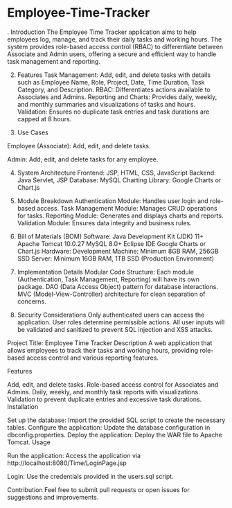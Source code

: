 # Employee-Time-Tracker

. Introduction
The Employee Time Tracker application aims to help employees log, manage, and track their daily tasks and working hours. The system provides role-based access control (RBAC) to differentiate between Associate and Admin users, offering a secure and efficient way to handle task management and reporting.

2. Features
Task Management: Add, edit, and delete tasks with details such as Employee Name, Role, Project, Date, Time Duration, Task Category, and Description.
RBAC: Differentiates actions available to Associates and Admins.
Reporting and Charts: Provides daily, weekly, and monthly summaries and visualizations of tasks and hours.
Validation: Ensures no duplicate task entries and task durations are capped at 8 hours.

3. Use Cases

Employee (Associate):
Add, edit, and delete tasks.

Admin:
Add, edit, and delete tasks for any employee.

4. System Architecture
Frontend: JSP, HTML, CSS, JavaScript
Backend: Java Servlet, JSP
Database: MySQL
Charting Library: Google Charts or Chart.js

5. Module Breakdown
Authentication Module: Handles user login and role-based access.
Task Management Module: Manages CRUD operations for tasks.
Reporting Module: Generates and displays charts and reports.
Validation Module: Ensures data integrity and business rules.

6. Bill of Materials (BOM)
Software:
Java Development Kit (JDK) 11+
Apache Tomcat 10.0.27
MySQL 8.0+
Eclipse IDE
Google Charts or Chart.js
Hardware:
Development Machine: Minimum 8GB RAM, 256GB SSD
Server: Minimum 16GB RAM, 1TB SSD (Production Environment)

7. Implementation Details
Modular Code Structure:
Each module (Authentication, Task Management, Reporting) will have its own package.
DAO (Data Access Object) pattern for database interactions.
MVC (Model-View-Controller) architecture for clean separation of concerns.

8. Security Considerations
Only authenticated users can access the application.
User roles determine permissible actions.
All user inputs will be validated and sanitized to prevent SQL injection and XSS attacks.

Project Title: Employee Time Tracker
Description
A web application that allows employees to track their tasks and working hours, providing role-based access control and various reporting features.

Features

Add, edit, and delete tasks.
Role-based access control for Associates and Admins.
Daily, weekly, and monthly task reports with visualizations.
Validation to prevent duplicate entries and excessive task durations.
Installation

Set up the database:
Import the provided SQL script to create the necessary tables.
Configure the application:
Update the database configuration in dbconfig.properties.
Deploy the application:
Deploy the WAR file to Apache Tomcat.
Usage

Run the application:
Access the application via http://localhost:8080/Time/LoginPage.jsp

Login:
Use the credentials provided in the users.sql script.

Contribution
Feel free to submit pull requests or open issues for suggestions and improvements.
